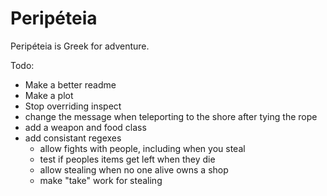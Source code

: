 # Peripéteia

Peripéteia is Greek for adventure.

Todo:
* Make a better readme
* Make a plot
* Stop overriding inspect
* change the message when teleporting to the shore after tying the rope
* add a weapon and food class
* add consistant regexes
	* allow fights with people, including when you steal
	* test if peoples items get left when they die
	* allow stealing when no one alive owns a shop
	* make "take" work for stealing
